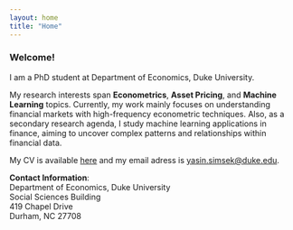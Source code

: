 ```yaml
---
layout: home
title: "Home"
---
```


### Welcome!
I am a PhD student at Department of Economics, Duke University. 

My research interests span **Econometrics**, **Asset Pricing**, and **Machine Learning** topics. Currently, my work mainly focuses on understanding financial markets with high-frequency econometric techniques. Also, as a secondary research agenda, I study machine learning applications in finance, aiming to uncover complex patterns and relationships within financial data.

My CV is available [here](assets/documents/yasin_simsek_resume.pdf) and my email adress is [yasin.simsek@duke.edu](mailto:yasin.simsek@duke.edu).


**Contact Information**:  
Department of Economics, Duke University  
Social Sciences Building  
419 Chapel Drive  
Durham, NC 27708

